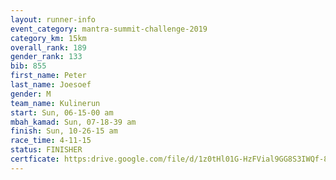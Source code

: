 ```yaml
---
layout: runner-info 
event_category: mantra-summit-challenge-2019 
category_km: 15km 
overall_rank: 189
gender_rank: 133
bib: 855
first_name: Peter
last_name: Joesoef
gender: M
team_name: Kulinerun
start: Sun, 06-15-00 am
mbah_kamad: Sun, 07-18-39 am
finish: Sun, 10-26-15 am
race_time: 4-11-15
status: FINISHER
certficate: https:drive.google.com/file/d/1z0tHl01G-HzFVial9GG8S3IWQf-8Xz22/view?usp=sharing
---
```

